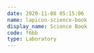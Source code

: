 ```yaml
---
date: 2020-11-08 05:15:06
name: lapicon-science-book
display_name: Science Book
code: f6bb
type: Laboratory
---
```

